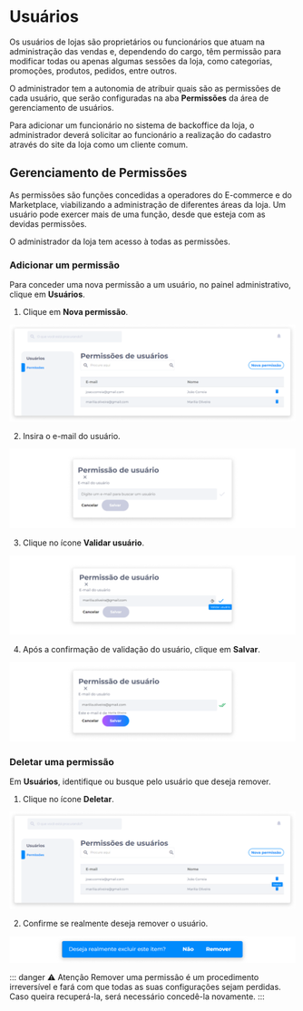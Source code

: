 # Usuários
Os usuários de lojas são proprietários ou funcionários que atuam na administração das vendas e, dependendo do cargo, têm permissão para modificar todas ou apenas algumas sessões da loja, como categorias, promoções, produtos, pedidos, entre outros.

O administrador tem a autonomia de atribuir quais são as permissões de cada usuário, que serão configuradas na aba **Permissões** da área de gerenciamento de usuários.

Para adicionar um funcionário no sistema de backoffice da loja, o administrador deverá solicitar ao funcionário a realização do cadastro através do site da loja como um cliente comum.

## Gerenciamento de Permissões
As permissões são funções concedidas a operadores do E-commerce e do Marketplace, viabilizando a administração de diferentes áreas da loja. Um usuário pode exercer mais de uma função, desde que esteja com as devidas permissões.

O administrador da loja tem acesso à todas as permissões.

### Adicionar um permissão
Para conceder uma nova permissão a um usuário, no painel administrativo, clique em **Usuários**.

1. Clique em **Nova permissão**.

![image](../img/backoffice/users.png)

2. Insira o e-mail do usuário.

![image](../img/backoffice/users_permissions_new.png)

3. Clique no ícone **Validar usuário**.

![image](../img/backoffice/users_permissions_new_filled.png)

4. Após a confirmação de validação do usuário, clique em **Salvar**.

![image](../img/backoffice/users_permissions_validated.png)

### Deletar uma permissão
Em **Usuários**, identifique ou busque pelo usuário que deseja remover.

1. Clique no ícone **Deletar**.

![image](../img/backoffice/users_permissions_delete.png)

2. Confirme se realmente deseja remover o usuário.

![image](../img/backoffice/users_permissions_delete_confirmation.png)

::: danger ⚠️ <dangerblocktitle>Atenção</dangerblocktitle>
<dangerblocktext>Remover uma permissão é um procedimento irreversível e fará com que todas as suas configurações sejam perdidas. Caso queira recuperá-la, será necessário concedê-la novamente.</dangerblocktext>
:::